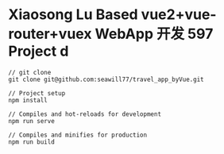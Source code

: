 # Xiaosong Lu Based  vue2+vue-router+vuex  WebApp  开发 597 Project d

```
// git clone
git clone git@github.com:seawill77/travel_app_byVue.git

// Project setup
npm install

// Compiles and hot-reloads for development
npm run serve

// Compiles and minifies for production
npm run build
```

